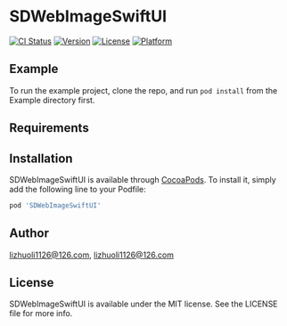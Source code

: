 # SDWebImageSwiftUI

[![CI Status](https://img.shields.io/travis/lizhuoli1126@126.com/SDWebImageSwiftUI.svg?style=flat)](https://travis-ci.org/lizhuoli1126@126.com/SDWebImageSwiftUI)
[![Version](https://img.shields.io/cocoapods/v/SDWebImageSwiftUI.svg?style=flat)](https://cocoapods.org/pods/SDWebImageSwiftUI)
[![License](https://img.shields.io/cocoapods/l/SDWebImageSwiftUI.svg?style=flat)](https://cocoapods.org/pods/SDWebImageSwiftUI)
[![Platform](https://img.shields.io/cocoapods/p/SDWebImageSwiftUI.svg?style=flat)](https://cocoapods.org/pods/SDWebImageSwiftUI)

## Example

To run the example project, clone the repo, and run `pod install` from the Example directory first.

## Requirements

## Installation

SDWebImageSwiftUI is available through [CocoaPods](https://cocoapods.org). To install
it, simply add the following line to your Podfile:

```ruby
pod 'SDWebImageSwiftUI'
```

## Author

lizhuoli1126@126.com, lizhuoli1126@126.com

## License

SDWebImageSwiftUI is available under the MIT license. See the LICENSE file for more info.
